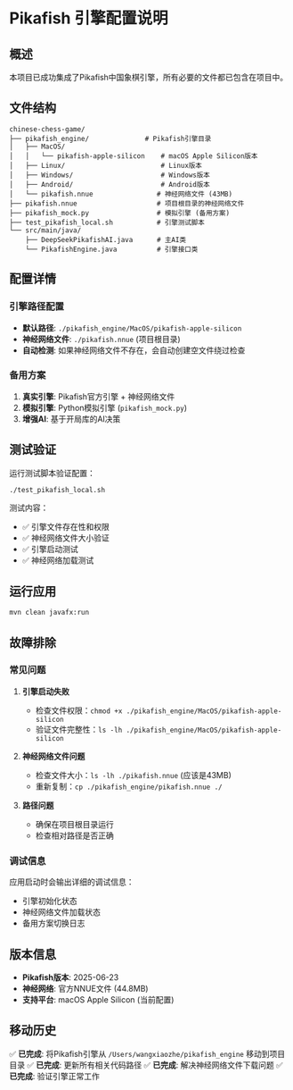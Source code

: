 # Pikafish 引擎配置说明

## 概述

本项目已成功集成了Pikafish中国象棋引擎，所有必要的文件都已包含在项目中。

## 文件结构

```
chinese-chess-game/
├── pikafish_engine/              # Pikafish引擎目录
│   ├── MacOS/
│   │   └── pikafish-apple-silicon    # macOS Apple Silicon版本
│   ├── Linux/                        # Linux版本
│   ├── Windows/                      # Windows版本
│   ├── Android/                      # Android版本
│   └── pikafish.nnue                # 神经网络文件 (43MB)
├── pikafish.nnue                    # 项目根目录的神经网络文件
├── pikafish_mock.py                 # 模拟引擎 (备用方案)
├── test_pikafish_local.sh           # 引擎测试脚本
└── src/main/java/
    ├── DeepSeekPikafishAI.java      # 主AI类
    └── PikafishEngine.java          # 引擎接口类
```

## 配置详情

### 引擎路径配置
- **默认路径**: `./pikafish_engine/MacOS/pikafish-apple-silicon`
- **神经网络文件**: `./pikafish.nnue` (项目根目录)
- **自动检测**: 如果神经网络文件不存在，会自动创建空文件绕过检查

### 备用方案
1. **真实引擎**: Pikafish官方引擎 + 神经网络文件
2. **模拟引擎**: Python模拟引擎 (`pikafish_mock.py`)
3. **增强AI**: 基于开局库的AI决策

## 测试验证

运行测试脚本验证配置：
```bash
./test_pikafish_local.sh
```

测试内容：
- ✅ 引擎文件存在性和权限
- ✅ 神经网络文件大小验证
- ✅ 引擎启动测试
- ✅ 神经网络加载测试

## 运行应用

```bash
mvn clean javafx:run
```

## 故障排除

### 常见问题

1. **引擎启动失败**
   - 检查文件权限：`chmod +x ./pikafish_engine/MacOS/pikafish-apple-silicon`
   - 验证文件完整性：`ls -lh ./pikafish_engine/MacOS/pikafish-apple-silicon`

2. **神经网络文件问题**
   - 检查文件大小：`ls -lh ./pikafish.nnue` (应该是43MB)
   - 重新复制：`cp ./pikafish_engine/pikafish.nnue ./`

3. **路径问题**
   - 确保在项目根目录运行
   - 检查相对路径是否正确

### 调试信息

应用启动时会输出详细的调试信息：
- 引擎初始化状态
- 神经网络文件加载状态
- 备用方案切换日志

## 版本信息

- **Pikafish版本**: 2025-06-23
- **神经网络**: 官方NNUE文件 (44.8MB)
- **支持平台**: macOS Apple Silicon (当前配置)

## 移动历史

✅ **已完成**: 将Pikafish引擎从 `/Users/wangxiaozhe/pikafish_engine` 移动到项目目录
✅ **已完成**: 更新所有相关代码路径
✅ **已完成**: 解决神经网络文件下载问题
✅ **已完成**: 验证引擎正常工作